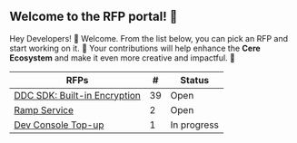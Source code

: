 ## Welcome to the RFP portal! 🎉

Hey Developers! 👋 Welcome. From the list below, you can pick an RFP and start working on it. 🚀 Your contributions will help enhance the **Cere Ecosystem** and make it even more creative and impactful. 🌟

| RFPs                  | # | Status  |
|-----------------------|---|---------|
| [DDC SDK: Built-in Encryption](https://github.com/Cerebellum-Network/grant-program/tree/master/request_for_proposals/rfp3)  | 39 | Open |
| [Ramp Service](https://github.com/Cerebellum-Network/grant-program/tree/master/request_for_proposals/rfp2)  | 2 | Open |
| [Dev Console Top-up](https://github.com/Cerebellum-Network/grant-program/tree/master/request_for_proposals/completed/rfp1)  | 1 | In progress |
